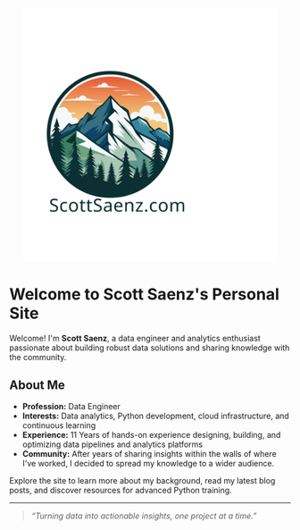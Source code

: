 <p align="center">
<br>
<img src="src/imgs/logo.svg" alt="Scott Saenz Logo" style="max-width: 90%; height: auto;" />
</p>

# Welcome to Scott Saenz's Personal Site

Welcome! I'm **Scott Saenz**, a data engineer and analytics enthusiast passionate about building robust data solutions and sharing knowledge with the community.

## About Me

- **Profession:** Data Engineer
- **Interests:** Data analytics, Python development, cloud infrastructure, and continuous learning
- **Experience:** 11 Years of hands-on experience designing, building, and optimizing data pipelines and analytics platforms
- **Community:** After years of sharing insights within the walls of where I've worked, I decided to spread my knowledge to a wider audience. 

Explore the site to learn more about my background, read my latest blog posts, and discover resources for advanced Python training.

---

> _“Turning data into actionable insights, one project at a time.”_